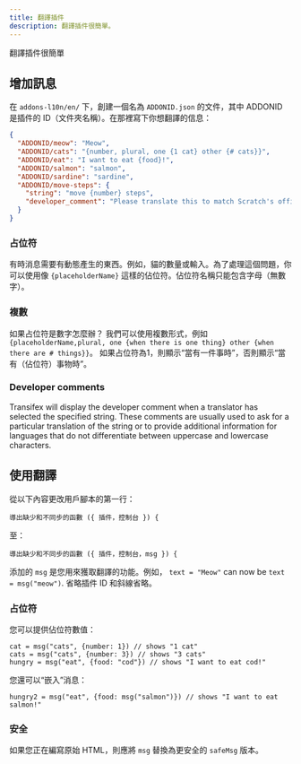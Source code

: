 ```yaml
---
title: 翻譯插件
description: 翻譯插件很簡單。
---
```

翻譯插件很簡單

## 增加訊息
在 `addons-l10n/en/` 下，創建一個名為 `ADDONID.json` 的文件，其中 ADDONID 是插件的 ID（文件夾名稱）。在那裡寫下你想翻譯的信息：

```json
{
  "ADDONID/meow": "Meow",
  "ADDONID/cats": "{number, plural, one {1 cat} other {# cats}}",
  "ADDONID/eat": "I want to eat {food}!",
  "ADDONID/salmon": "salmon",
  "ADDONID/sardine": "sardine",
  "ADDONID/move-steps": {
    "string": "move {number} steps",
    "developer_comment": "Please translate this to match Scratch's official translation for the block."
  }
}
```

### 占位符
有時消息需要有動態產生的東西。例如，貓的數量或輸入。為了處理這個問題，你可以使用像 `{placeholderName}` 這樣的佔位符。佔位符名稱只能包含字母（無數字）。

### 複數
如果占位符是數字怎麼辦？ 我們可以使用複數形式，例如`{placeholderName,plural, one {when there is one thing} other {when there are # things}}`。 如果占位符為1，則顯示“當有一件事時”，否則顯示“當有（佔位符）事物時”。

### Developer comments

Transifex will display the developer comment when a translator has selected the specified string. These comments are usually used to ask for a particular translation of the string or to provide additional information for languages that do not differentiate between uppercase and lowercase characters.

## 使用翻譯
從以下內容更改用戶腳本的第一行：
```
導出缺少和不同步的函數 ({ 插件，控制台 }) {
```

至：
```
導出缺少和不同步的函數 ({ 插件，控制台，msg }) {
```

添加的 `msg` 是您用來獲取翻譯的功能。例如， `text = "Meow"` can now be `text = msg("meow")`. 省略插件 ID 和斜線省略。

### 占位符
您可以提供佔位符數值：
```函式積木
cat = msg("cats", {number: 1}) // shows "1 cat"
cats = msg("cats", {number: 3}) // shows "3 cats"
hungry = msg("eat", {food: "cod"}) // shows "I want to eat cod!"
```

您還可以“嵌入”消息：
```函式積木
hungry2 = msg("eat", {food: msg("salmon")}) // shows "I want to eat salmon!"
```

### 安全
如果您正在編寫原始 HTML，則應將 `msg` 替換為更安全的 `safeMsg` 版本。
